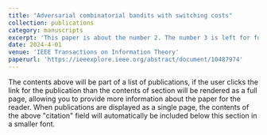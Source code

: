 ```yaml
---
title: "Adversarial combinatorial bandits with switching costs"
collection: publications
category: manuscripts
excerpt: 'This paper is about the number 2. The number 3 is left for future work.'
date: 2024-4-01
venue: 'IEEE Transactions on Information Theory'
paperurl: 'https://ieeexplore.ieee.org/abstract/document/10487974'
---
```


The contents above will be part of a list of publications, if the user clicks the link for the publication than the contents of section will be rendered as a full page, allowing you to provide more information about the paper for the reader. When publications are displayed as a single page, the contents of the above "citation" field will automatically be included below this section in a smaller font.
